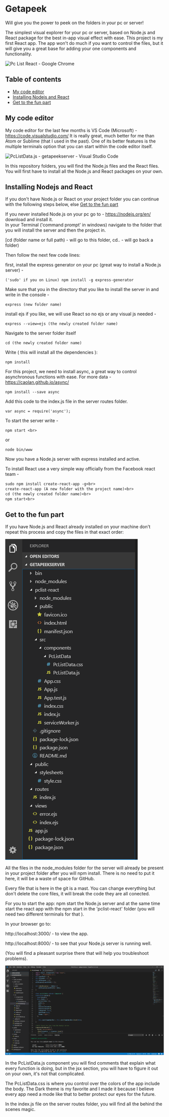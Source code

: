 # Getapeek
Will give you the power to peek on the folders in your pc or server!

The simplest visual explorer for your pc or server, based on Node.js 
and React package for the best in-app visual effect with ease.
This project is my first React app.
The app won't do much if you want to control the files, but it will give you a great base for adding your one components and functionality. 


![Pc List React - Google Chrome](GetAPeek.gif)


## Table of contents

- [My code editor](#my-code-editor)
- [Installing Nodejs and React](#installing-nodejs-and-react)
- [Get to the fun part](#get-to-the-fun-part)



## My code editor

My code editor for the last  few months is VS Code (Microsoft) - https://code.visualstudio.com/
It is really great, much better for me than Atom or Sublime (that I used in the past). 
One of its better features is the multiple terminals option that you can start within the code editor itself. 


![PcListData.js - getapeekserver - Visual Studio Code](GetAPeekServer.gif)

In this repository folders, you will find the Node.js files and the React files.
You will first have to install all the Node.js and React packages on your own.

## Installing Nodejs and React

If you don't have Node.js or React on your project folder you can continue with the following steps below, else [Get to the fun part](#get-to-the-fun-part)

If you never installed Node.js on your pc go to - https://nodejs.org/en/  download and install it. 
<br>
In your Terminal ('command prompt' in windows) navigate to the folder that you will install the server and then the project in.

[cd (folder name or full path) - will go to this folder, cd.. - will go back a folder)

Then follow the next few code lines:

first, install the express generator on your pc (great way to install a Node.js server) -

```
('sudo' if you on Linux) npm install -g express-generator
```

Make sure that you in the directory that you like to install the server in and write in the console -

```
express (new folder name)
```

install ejs if you like, we will use React so no ejs or any visual js needed -

```
express --view=ejs (the newly created folder name)
```

Navigate to the server folder itself

```
cd (the newly created folder name)
```

Write ( this will install all the dependencies ):

```
npm install
```

For this project, we need to install async, a great way to control asynchronous functions with ease. For more data - https://caolan.github.io/async/

```
npm install --save async
```

Add this code to the index.js file in the server routes folder.

```
var async = require('async');
```

To start the server write -

```
npm start <br>
```
or

```
node bin/www
```

Now you have a Node.js server with express installed and active.

To install React use a very simple way officially from the Facebook react team - 

```
sudo npm install create-react-app -g<br>
create-react-app (A new folder with the project name)<br>
cd (the newly created folder name)<br>
npm start<br>
```


## Get to the fun part

If you have Node.js and React already installed on your machine don't repeat this process and copy the files in that exact order:

![GetAPeekFileList.PNG](GetAPeekFileList.PNG)

All the files in the node_modules folder for the server will already be present in your project folder after you will npm install. There is no need to put it here, it will be a waste of space for GitHub. 

Every file that is here in the git is a mast. You can change everything but don't delete the core files, it will break the code they are all conected.

For you to start the app:
npm start the Node.js server and at the same time start the react app
with the npm start in the 'pclist-react' folder (you will need two different terminals for that ). 

In your browser go to:

http://localhost:3000/  - to view the app.

http://localhost:8000/  - to see that your Node.js server is running well. 

(You will find a pleasant surprise there that will help you troubleshoot problems).


![PcListDataJS.PNG](PcListDataJS.PNG)


In the PcListData.js component you will find comments that explain what every function is doing,
but in the jsx section, you will have to figure it out on your own, it's not that complicated. 

The PcListData.css is where you control over the colors of the app include the body.  The Dark theme is my favorite and I made it because I believe every app need a mode like that to better protect our eyes for the future. 

In the index.js file on the server routes folder, you will find all the behind the scenes magic. 

